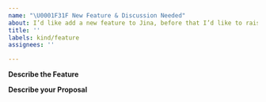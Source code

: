 ```yaml
---
name: "\U0001F31F New Feature & Discussion Needed"
about: I’d like add a new feature to Jina, before that I’d like to raise some discussion
title: ''
labels: kind/feature
assignees: ''

---
```


**Describe the Feature**
<!-- A clear and concise description of what the bug is. -->

**Describe your Proposal**
<!-- code/pull request link -->
